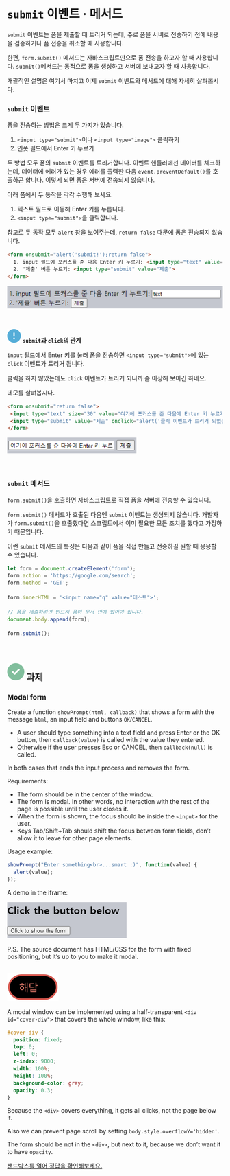 `submit` 이벤트 · 메서드
=====================

`submit` 이벤트는 폼을 제출할 때 트리거 되는데, 주로 폼을 서버로 전송하기 전에 내용을 검증하거나 폼 전송을 취소할 때 사용합니다.

한편, `form.submit()` 메서드는 자바스크립트만으로 폼 전송을 하고자 할 때 사용합니다. `submit()`메서드는 동적으로 폼을 생성하고 서버에 보내고자 할 때 사용합니다.

개괄적인 설명은 여기서 마치고 이제 `submit` 이벤트와 메서드에 대해 자세히 살펴봅시다.

### `submit` 이벤트
폼을 전송하는 방법은 크게 두 가지가 있습니다.

1. `<input type="submit">`이나 `<input type="image">` 클릭하기
2. 인풋 필드에서 Enter 키 누르기

두 방법 모두 폼의 `submit` 이벤트를 트리거합니다. 이벤트 핸들러에선 데이터를 체크하는데, 데이터에 에러가 있는 경우 에러를 출력한 다음 `event.preventDefault()`를 호출하곤 합니다. 이렇게 되면 폼은 서버에 전송되지 않습니다.

아래 폼에서 두 동작을 각각 수행해 보세요.
1. 텍스트 필드로 이동해 Enter 키를 누릅니다.
2. `<input type="submit">`을 클릭합니다.

참고로 두 동작 모두 `alert` 창을 보여주는데, `return false` 때문에 폼은 전송되지 않습니다.
```html
<form onsubmit="alert('submit!');return false">
  1. input 필드에 포커스를 준 다음 Enter 키 누르기: <input type="text" value="text"><br>
  2. '제출' 버튼 누르기: <input type="submit" value="제출">
</form>
```

![submit-event](../../images/02/04/04/submit-event.png)

<br />

<img class="icon" src="../../images/commons/icons/circle-exclamation-solid.svg" /> **`submit`과 `click`의 관계**

`input` 필드에서 Enter 키를 눌러 폼을 전송하면 `<input type="submit">`에 있는 `click` 이벤트가 트리거 됩니다.

클릭을 하지 않았는데도 `click` 이벤트가 트리거 되니까 좀 이상해 보이긴 하네요.

데모를 살펴봅시다.
```html
<form onsubmit="return false">
 <input type="text" size="30" value="여기에 포커스를 준 다음에 Enter 키 누르기">
 <input type="submit" value="제출" onclick="alert('클릭 이벤트가 트리거 되었습니다!')">
</form>
```

![submit-click-relationship](../../images/02/04/04/submit-click-relationship.png)

<br />

### `submit` 메서드
`form.submit()`을 호출하면 자바스크립트로 직접 폼을 서버에 전송할 수 있습니다.

`form.submit()` 메서드가 호출된 다음엔 `submit` 이벤트는 생성되지 않습니다. 개발자가 `form.submit()`을 호출했다면 스크립트에서 이미 필요한 모든 조치를 했다고 가정하기 때문입니다.

이런 `submit` 메서드의 특징은 다음과 같이 폼을 직접 만들고 전송하길 원할 때 응용할 수 있습니다.
```javascript
let form = document.createElement('form');
form.action = 'https://google.com/search';
form.method = 'GET';

form.innerHTML = '<input name="q" value="테스트">';

// 폼을 제출하려면 반드시 폼이 문서 안에 있어야 합니다.
document.body.append(form);

form.submit();
```

<br />

## <img class="icon" src="../../images/commons/icons/circle-check-solid.svg" /> 과제

### Modal form
Create a function `showPrompt(html, callback)` that shows a form with the message `html`, an input field and buttons `OK`/`CANCEL`.
- A user should type something into a text field and press Enter or the OK button, then `callback(value)` is called with the value they entered.
- Otherwise if the user presses Esc or CANCEL, then `callback(null)` is called.

In both cases that ends the input process and removes the form.

Requirements:
- The form should be in the center of the window.
- The form is modal. In other words, no interaction with the rest of the page is possible until the user closes it.
- When the form is shown, the focus should be inside the `<input>` for the user.
- Keys Tab/Shift+Tab should shift the focus between form fields, don’t allow it to leave for other page elements.

Usage example:
```javascript
showPrompt("Enter something<br>...smart :)", function(value) {
  alert(value);
});
```

A demo in the iframe:

![assignment-modal-form](../../images/02/04/04/assignment-modal-form.png)

P.S. The source document has HTML/CSS for the form with fixed positioning, but it’s up to you to make it modal.

<br />

<img class="icon" src="../../images/commons/icons/circle-answer.svg" />

A modal window can be implemented using a half-transparent `<div id="cover-div">` that covers the whole window, like this:
```css
#cover-div {
  position: fixed;
  top: 0;
  left: 0;
  z-index: 9000;
  width: 100%;
  height: 100%;
  background-color: gray;
  opacity: 0.3;
}
```

Because the `<div>` covers everything, it gets all clicks, not the page below it.

Also we can prevent page scroll by setting `body.style.overflowY='hidden'`.

The form should be not in the `<div>`, but next to it, because we don’t want it to have `opacity`.

[샌드박스를 열어 정답을 확인해보세요.](https://plnkr.co/edit/oYjYoJzvYtxvjEAr?p=preview)
